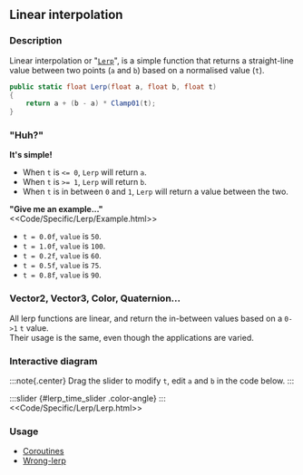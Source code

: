 ## Linear interpolation
### Description
Linear interpolation or "[`Lerp`](https://docs.unity3d.com/ScriptReference/Mathf.Lerp.html)", is a simple function that returns a straight-line value between two points (`a` and `b`) based on a normalised value (`t`).  

```csharp
public static float Lerp(float a, float b, float t)
{
    return a + (b - a) * Clamp01(t);
}
```

### "Huh?"
**It's simple!**

- When `t` is `<= 0`, `Lerp` will return `a`.
- When `t` is `>= 1`, `Lerp` will return `b`.
- When `t` is in between `0` and `1`, `Lerp` will return a value between the two.

**"Give me an example..."**  
<<Code/Specific/Lerp/Example.html>>  

- `t = 0.0f`, `value` is `50`.
- `t = 1.0f`, `value` is `100`.
- `t = 0.2f`, `value` is `60`.
- `t = 0.5f`, `value` is `75`.
- `t = 0.8f`, `value` is `90`.

### Vector2, Vector3, Color, Quaternion...

All lerp functions are linear, and return the in-between values based on a `0->1` `t` value.  
Their usage is the same, even though the applications are varied.

### Interactive diagram
:::note{.center}
Drag the slider to modify `t`, edit `a` and `b` in the code below.
:::

<script type="module" src="/Scripts/Interactive/Lerp/scene.js?v=1.0.0"></script>  
<canvas id="lerp" width="500" height="500"></canvas>
:::slider {#lerp_time_slider .color-angle}
:::
<<Code/Specific/Lerp/Lerp.html>>  

### Usage
- [Coroutines](Coroutines.md)
- [Wrong-lerp](Wrong-Lerp.md)